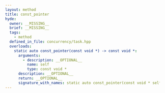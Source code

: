 ```yaml
---
layout: method
title: const_pointer
hyde:
  owner: __MISSING__
  brief: __MISSING__
  tags:
    - method
  defined_in_file: concurrency/task.hpp
  overloads:
    static auto const_pointer(const void *) -> const void *:
      arguments:
        - description: __OPTIONAL__
          name: self
          type: const void *
      description: __OPTIONAL__
      return: __OPTIONAL__
      signature_with_names: static auto const_pointer(const void * self) -> const void *
---
```

